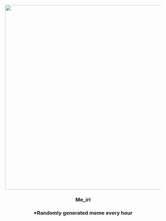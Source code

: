 <p align="center">
        <img src="https://i.redd.it/ysgyt0bptrn81.jpg" width="600" height="600">
        </p>
        <h3 align="center">Me_irl</h3>
        <h3 align="center">*Randomly generated meme every hour</h3>
    